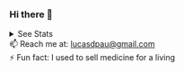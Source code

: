 ### Hi there 👋

<details>
  <summary>See Stats</summary>
<img align="center" height="150px" src="https://github-readme-stats.vercel.app/api?username=lucasdpau&show_icons=true&count_private=true&hide=stars,contribs&theme=cobalt" alt="Lucas Github Commit Stats"/>
<img align="center" height="150px" src="https://github-readme-stats-seven-blue-35.vercel.app/api/top-langs?username=lucasdpau&langs_count=11&exclude_repo=nand2tetris-notes,first-contributions,CS50Coursework,python&theme=cobalt&layout=compact" alt="Lucas Github Language Stats"/>
</details>
📫 Reach me at: <a href='mailto:lucasdpau@gmail.com'>lucasdpau@gmail.com</a> 
<br>
⚡ Fun fact: I used to sell medicine for a living
<!--
**lucasdpau/lucasdpau** is a ✨ _special_ ✨ repository because its `README.md` (this file) appears on your GitHub profile.

Here are some ideas to get you started:


- 🔭 I’m currently working on ...
- 🌱 I’m currently learning ...


!! hide repos i didn't code so that it doesnt show me as a hack and assembly expert!

-->
